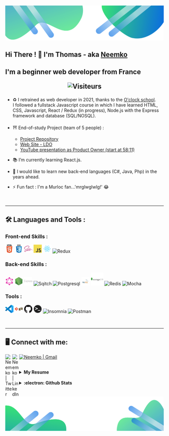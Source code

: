 ![header](header.png)
## Hi There ! :wave: I'm Thomas - aka [Neemko][linkedin]

## I'm a beginner web developer from France<p align="center"> ![Visiteurs](https://visitor-badge.glitch.me/badge?page_id=Neemko.Neemko&left_color=blue&right_color=black)</p>

- :recycle: I retrained as web developer in 2021, thanks to the [O'clock school][O'clock].  
I followed a fullstack Javascript course in which I have learned HTML, CSS, Javascript, React / Redux (in progress), Node.js with the Express framework and database (SQL/NOSQL).  

- :shinto_shrine: End-of-study Project (team of 5 people) :
    - [Project Repository][LDOrepo]
    - [Web Site - LDO][LDOwebsite]
    - [YouTube presentation as Product Owner (start at 58:11)][LDOyoutube]   

- :books: I’m currently learning React.js.  

- :thought_balloon: I would like to learn new back-end languages (C#, Java, Php) in the years ahead.  

- :zap: Fun fact : I'm a Murloc fan...'mrglwglwlg!' :joy:

<br />

---

## 	:hammer_and_wrench: Languages and Tools :

### Front-end Skills :
<p>
<img alt="HTML5" width="26px" src="https://raw.githubusercontent.com/github/explore/80688e429a7d4ef2fca1e82350fe8e3517d3494d/topics/html/html.png" />
<img alt="CSS3" width="26px" src="https://raw.githubusercontent.com/github/explore/80688e429a7d4ef2fca1e82350fe8e3517d3494d/topics/css/css.png" />
<img alt="Sass" width="26px" src="https://raw.githubusercontent.com/github/explore/80688e429a7d4ef2fca1e82350fe8e3517d3494d/topics/sass/sass.png" />
<img alt="JavaScript" width="26px" src="https://raw.githubusercontent.com/github/explore/80688e429a7d4ef2fca1e82350fe8e3517d3494d/topics/javascript/javascript.png" />
<img alt="React" width="26px" src="https://raw.githubusercontent.com/github/explore/80688e429a7d4ef2fca1e82350fe8e3517d3494d/topics/react/react.png" />
<img alt="Redux" width="26px" src="https://img.icons8.com/color/452/redux.png" />   
</p>

### Back-end Skills :
<p>
<img alt="GraphQL" width="26px" src="https://raw.githubusercontent.com/github/explore/80688e429a7d4ef2fca1e82350fe8e3517d3494d/topics/graphql/graphql.png" />
<img alt="Node.js" width="26px" src="https://raw.githubusercontent.com/github/explore/80688e429a7d4ef2fca1e82350fe8e3517d3494d/topics/nodejs/nodejs.png" />
<img alt="Express" width="26px" src="https://raw.githubusercontent.com/github/explore/80688e429a7d4ef2fca1e82350fe8e3517d3494d/topics/express/express.png" />
<img alt="Sqitch" width="60px" src="https://sqitch.org/img/sqitch-logo.svg" /> 
<img alt="Postgresql" width="40px" src="https://icon-library.com/images/postgresql-icon/postgresql-icon-12.jpg">
<img alt="MySQL" width="26px" src="https://raw.githubusercontent.com/github/explore/80688e429a7d4ef2fca1e82350fe8e3517d3494d/topics/mysql/mysql.png" />
<img alt="MongoDB" width="40px" src="https://raw.githubusercontent.com/github/explore/80688e429a7d4ef2fca1e82350fe8e3517d3494d/topics/mongodb/mongodb.png" />
<img alt="Redis" width="30px" src="https://cdn.icon-icons.com/icons2/2415/PNG/512/redis_original_wordmark_logo_icon_146369.png" />   
<img alt="Mocha" width="60px" src="https://camo.githubusercontent.com/7fbd61a113b7f10ed1709e74f3715a2a60ba5177/687474703a2f2f61706974657374696e672e626967737469636b6361727065742e636f6d2f6173736574732f696d672f6d6f6368612d636861692f6c6f676f2e706e67">
</p>

### Tools :
<p>
<img alt="Visual Studio Code" width="26px" src="https://raw.githubusercontent.com/github/explore/80688e429a7d4ef2fca1e82350fe8e3517d3494d/topics/visual-studio-code/visual-studio-code.png" />
<img alt="Git" width="26px" src="https://raw.githubusercontent.com/github/explore/80688e429a7d4ef2fca1e82350fe8e3517d3494d/topics/git/git.png" />
<img alt="GitHub" width="26px" src="https://raw.githubusercontent.com/github/explore/78df643247d429f6cc873026c0622819ad797942/topics/github/github.png" />
<img alt="Terminal" width="26px" src="https://raw.githubusercontent.com/github/explore/80688e429a7d4ef2fca1e82350fe8e3517d3494d/topics/terminal/terminal.png" />
<img alt="Insomnia" width="26px" src="https://user-images.githubusercontent.com/2575745/67964810-4d9a2980-fbd7-11e9-8cf7-661ded187ee6.png">
<img alt="Postman" width="26px" src="https://res.cloudinary.com/postman/image/upload/t_team_logo/v1629869194/team/2893aede23f01bfcbd2319326bc96a6ed0524eba759745ed6d73405a3a8b67a8">
</p>

<br />

---

## :desktop_computer: Connect with me: 

<a href="mailto:thomascapo31@gmail.com" align="left"><img src="https://cdn-icons-png.flaticon.com/512/281/281786.png" width="22px" alt="Neemko | Gmail"></a>
[<img align="left" alt="Neemko | Twitter" width="22px" src="https://cdn-icons-png.flaticon.com/512/733/733579.png" />][twitter]
[<img align="left" alt="Neemko | LinkedIn" width="22px" src="https://cdn-icons-png.flaticon.com/512/174/174857.png" />][linkedin]

<br />

<details>
    <summary><b>My Resume<b/></summary>

![Thomas Capo - Resume](resume-thomasCapo.png)

</details>

<br />

<details>
  <summary><b> :electron: Github Stats<b/></summary>

 <p align="left"> <img src="https://github-readme-stats.vercel.app/api?username=Neemko&show_icons=true&theme=tokyonight&count_private=true&include_all_commits=true" alt="ThomasCapo" /> <p>

</details>


[visitors]: https://visitor-badge.glitch.me/badge?page_id=Neemko.Neemko
[linkedin]: https://www.linkedin.com/in/thomas-capo/
[twitter]: https://twitter.com/Neemko1
[O'clock]: https://oclock.io/formations/developpeur-web-fullstack-javascript
[LDOrepo]: https://github.com/Neemko/ldo-transports-fullstackProject
[LDOwebsite]: https://ldo-transports.netlify.app
[LDOyoutube]: https://www.youtube.com/watch?v=2S5FSWNPA5g

![footer](footer.png)
